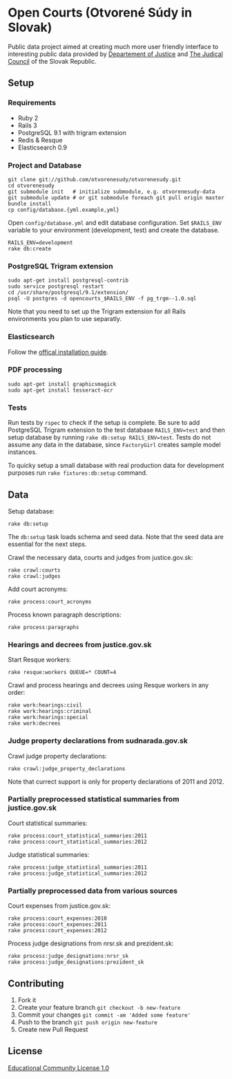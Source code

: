 # Open Courts (Otvorené Súdy in Slovak)

Public data project aimed at creating much more user friendly interface to interesting public data provided by [Departement of Justice](http://www.justice.gov.sk) and [The Judical Council](http://www.sudnarada.sk) of the Slovak Republic.

## Setup

### Requirements

* Ruby 2
* Rails 3
* PostgreSQL 9.1 with trigram extension
* Redis & Resque
* Elasticsearch 0.9

### Project and Database

```
git clone git://github.com/otvorenesudy/otvorenesudy.git
cd otvorenesudy
git submodule init   # initialize submodule, e.g. otvorenesudy-data
git submodule update # or git submodule foreach git pull origin master
bundle install
cp config/database.{yml.example,yml}
```

Open `config/database.yml` and edit database configuration.
Set `$RAILS_ENV` variable to your environment (development, test) and create the database.

```
RAILS_ENV=development
rake db:create
```

### PostgreSQL Trigram extension

```
sudo apt-get install postgresql-contrib
sudo service postgresql restart
cd /usr/share/postgresql/9.1/extension/
psql -U postgres -d opencourts_$RAILS_ENV -f pg_trgm--1.0.sql
```

Note that you need to set up the Trigram extension for all Rails environments you plan to use separatly.

### Elasticsearch

Follow the [offical installation guide](https://github.com/elasticsearch/elasticsearch).

### PDF processing

```
sudo apt-get install graphicsmagick
sudo apt-get install tesseract-ocr
```

### Tests

Run tests by `rspec` to check if the setup is complete.
Be sure to add PostgreSQL Trigram extension to the test database `RAILS_ENV=test` and then setup database by running `rake db:setup RAILS_ENV=test`.
Tests do not assume any data in the database, since `FactoryGirl` creates sample model instances.

To quicky setup a small database with real production data for development purposes run `rake fixtures:db:setup` command.

## Data

Setup database:

```
rake db:setup
```

The `db:setup` task loads schema and seed data. Note that the seed data are essential for the next steps.

Crawl the necessary data, courts and judges from justice.gov.sk:

```
rake crawl:courts
rake crawl:judges
```

Add court acronyms:

```
rake process:court_acronyms
```

Process known paragraph descriptions:

```
rake process:paragraphs
```

### Hearings and decrees from justice.gov.sk

Start Resque workers:

```
rake resque:workers QUEUE=* COUNT=4
```

Crawl and process hearings and decrees using Resque workers in any order:

```
rake work:hearings:civil
rake work:hearings:criminal
rake work:hearings:special
rake work:decrees
```

### Judge property declarations from sudnarada.gov.sk

Crawl judge property declarations:

```
rake crawl:judge_property_declarations
```

Note that currect support is only for property declarations of 2011 and 2012.

### Partially preprocessed statistical summaries from justice.gov.sk

Court statistical summaries:

```
rake process:court_statistical_summaries:2011
rake process:court_statistical_summaries:2012
```

Judge statistical summaries:

```
rake process:judge_statistical_summaries:2011
rake process:judge_statistical_summaries:2012
```

### Partially preprocessed data from various sources

Court expenses from justice.gov.sk:

```
rake process:court_expenses:2010
rake process:court_expenses:2011
rake process:court_expenses:2012
```

Process judge designations from nrsr.sk and prezident.sk:

```
rake process:judge_designations:nrsr_sk
rake process:judge_designations:prezident_sk
```

## Contributing

1. Fork it
2. Create your feature branch `git checkout -b new-feature`
3. Commit your changes `git commit -am 'Added some feature'`
4. Push to the branch `git push origin new-feature`
5. Create new Pull Request

## License

[Educational Community License 1.0](http://opensource.org/licenses/ecl1.php)
